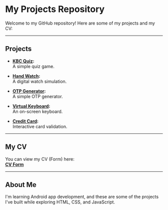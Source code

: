 # My Projects Repository

Welcome to my GitHub repository! Here are some of my projects and my CV:

---

## **Projects**

- **[KBC Quiz](https://goutam-kathuria.github.io/Goutamkathuria/quiz.html):**  
  A simple quiz game.

- **[Hand Watch](https://goutam-kathuria.github.io/Goutamkathuria/watch.html):**  
  A digital watch simulation.

- **[OTP Generator](https://goutam-kathuria.github.io/Goutamkathuria/otp.html):**  
  A simple OTP generator.

- **[Virtual Keyboard](https://goutam-kathuria.github.io/Goutamkathuria/keyboard.html):**  
  An on-screen keyboard.

- **[Credit Card](https://goutam-kathuria.github.io/Goutamkathuria/card.html):**  
  Interactive card validation.

---

## **My CV**
You can view my CV (Form) here:  
**[CV Form](https://goutam-kathuria.github.io/Goutamkathuria/form.html)**

---

## **About Me**

I'm learning Android app development, and these are some of the projects I've built while exploring HTML, CSS, and JavaScript.

